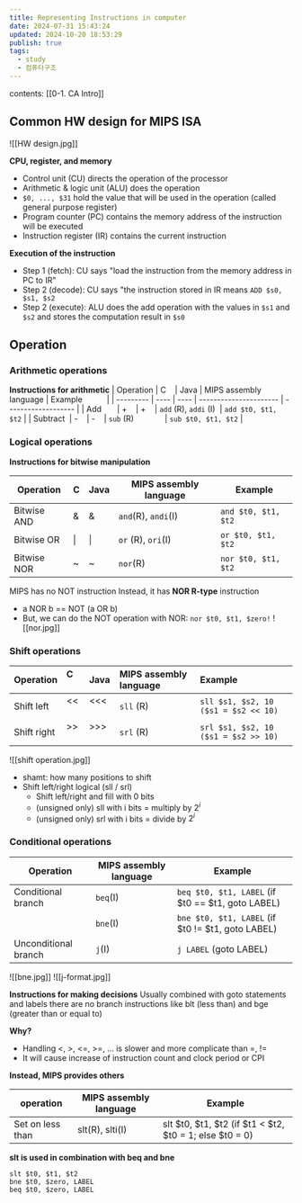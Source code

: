 ```yaml
---
title: Representing Instructions in computer
date: 2024-07-31 15:43:24
updated: 2024-10-20 18:53:29
publish: true
tags:
  - study
  - 컴퓨터구조
---
```

contents: [[0-1. CA Intro]]

## Common HW design for MIPS ISA
![[HW design.jpg]]

**CPU, register, and memory**
- Control unit (CU) directs the operation of the processor
- Arithmetic & logic unit (ALU) does the operation
- `$0, ..., $31` hold the value that will be used in the operation (called general purpose register)
- Program counter (PC) contains the memory address of the instruction will be executed
- Instruction register (IR) contains the current instruction

**Execution of the instruction**
- Step 1 (fetch): CU says "load the instruction from the memory address in PC to IR"
- Step 2 (decode): CU says "the instruction stored in IR means `ADD $s0, $s1, $s2`
- Step 2 (execute): ALU does the add operation with the values in `$s1` and `$s2` and stores the computation result in `$s0`
## Operation
### Arithmetic operations
**Instructions for arithmetic**
| Operation | C    | Java | MIPS assembly language | Example             |
| --------- | ---- | ---- | ---------------------- | ------------------- |
| Add       | +    | +    | `add` (R), `addi` (I)  | `add $t0, $t1, $t2` |
| Subtract  | -    | -    | `sub` (R)              | `sub $t0, $t1, $t2` |

### Logical operations
**Instructions for bitwise manipulation**

| Operation   | C   | Java | MIPS assembly language | Example             |
| ----------- | --- | ---- | ---------------------- | ------------------- |
| Bitwise AND | &   | &    | `and`(R), `andi`(I)    | `and $t0, $t1, $t2` |
| Bitwise OR  | \|  | \|   | `or` (R), `ori`(I)     | `or $t0, $t1, $t2`  |
| Bitwise NOR | ~   | ~    | `nor`(R)               | `nor $t0, $t1, $t2` |


MIPS has no NOT instruction 
Instead, it has **NOR R-type** instruction
- a NOR b == NOT (a OR b)
- But, we can do the NOT operation with NOR: `nor $t0, $t1, $zero!`
![[nor.jpg]]

### Shift operations
| Operation    | C     | Java  | MIPS assembly language | Example                              |
| :----------- | :---- | :---- | :--------------------- | :----------------------------------- |
| Shift left   | <<    | <<<   | `sll` (R)              | `sll $s1, $s2, 10 ($s1 = $s2 << 10)` |
| Shift right  | >>    | >>>   | `srl` (R)              | `srl $s1, $s2, 10 ($s1 = $s2 >> 10)` |

![[shift operation.jpg]]
- shamt: how many positions to shift
- Shift left/right logical (sll / srl)
	- Shift left/right and fill with 0 bits
	- (unsigned only) sll with i bits = multiply by $2^i$
	- (unsigned only) srl with i bits = divide by $2^i$


### Conditional operations

| Operation            | MIPS assembly language | Example                                           |
| -------------------- | ---------------------- | ------------------------------------------------- |
| Conditional branch   | `beq`(I)               | `beq $t0, $t1, LABEL` (if $t0 == $t1, goto LABEL) |
|                      | `bne`(I)               | `bne $t0, $t1, LABEL` (if $t0 != $t1, goto LABEL) |
| Unconditional branch | `j`(I)                 | `j LABEL` (goto LABEL)                            |


![[bne.jpg]]
![[j-format.jpg]]

**Instructions for making decisions** 
Usually combined with goto statements and labels 
there are no branch instructions like blt (less than) and bge (greater than or equal to)


**Why?** 
- Handling <, >, <=, >=, ... is slower and more complicate than =, !=
- It will cause increase of instruction count and clock period or CPI

**Instead, MIPS provides others** 

| operation        | MIPS assembly language | Example                                                    |
| ---------------- | ---------------------- | ---------------------------------------------------------- |
| Set on less than | slt(R), slti(I)        | slt $t0, $t1, $t2 (if $t1 < $t2, $t0 = 1; else $t0 = 0) |


**slt is used in combination with beq and bne**
```
slt $t0, $t1, $t2
bne $t0, $zero, LABEL
beq $t0, $zero, LABEL
```